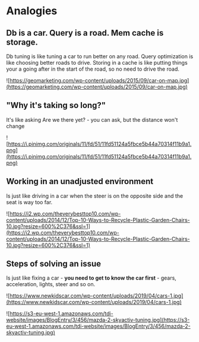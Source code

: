 # Analogies

## Db is a car. Query is a road. Mem cache is storage.
Db tuning is like tuning a car to run better on any road. 
Query optimization is like choosing better roads to drive. 
Storing in a cache is like putting things your a going after in the start of the road, so no need to drive the road. 

![https://geomarketing.com/wp-content/uploads/2015/09/car-on-map.jpg](https://geomarketing.com/wp-content/uploads/2015/09/car-on-map.jpg)

## "Why it's taking so long?"

It's like asking Are we there yet? - you can ask, but the distance won't change

![https://i.pinimg.com/originals/11/fd/51/11fd51124a5fbce5b44a70314f11b9a1.png](https://i.pinimg.com/originals/11/fd/51/11fd51124a5fbce5b44a70314f11b9a1.png)

## Working in an unadjusted environment 

Is just like driving in a car when the steer is on the opposite side and the seat is way too far.

![https://i2.wp.com/theverybesttop10.com/wp-content/uploads/2014/12/Top-10-Ways-to-Recycle-Plastic-Garden-Chairs-10.jpg?resize=600%2C376&ssl=1](https://i2.wp.com/theverybesttop10.com/wp-content/uploads/2014/12/Top-10-Ways-to-Recycle-Plastic-Garden-Chairs-10.jpg?resize=600%2C376&ssl=1)

## Steps of solving an issue

Is just like fixing a car - **you need to get to know the car first** - gears, acceleration, lights, steer and so on.

![https://www.newkidscar.com/wp-content/uploads/2019/04/cars-1.jpg](https://www.newkidscar.com/wp-content/uploads/2019/04/cars-1.jpg)

![https://s3-eu-west-1.amazonaws.com/tdi-website/images/BlogEntry/3/456/mazda-2-skyactiv-tuning.jpg](https://s3-eu-west-1.amazonaws.com/tdi-website/images/BlogEntry/3/456/mazda-2-skyactiv-tuning.jpg)
